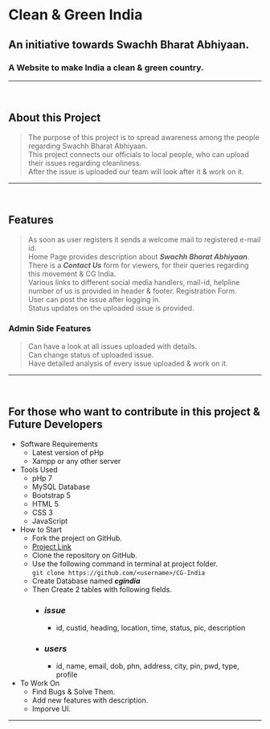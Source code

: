 # Clean & Green India

## An initiative towards Swachh Bharat Abhiyaan.

### A Website to make India a clean & green country.

---

<br>

## **About this Project**

> The purpose of this project is to spread awareness among the people regarding Swachh Bharat Abhiyaan.  
> This project connects our officials to local people, who can upload their issues regarding cleanliness.  
> After the issue is uploaded our team will look after it & work on it.  

---

<br>

## **Features**
> As soon as user registers it sends a welcome mail to registered e-mail id.  
> Home Page provides description about ***Swachh Bharat Abhiyaan***.  
> There is a ***Contact Us*** form for viewers, for their queries regarding this movement & CG India.  
> Various links to different social media handlers, mail-id, helpline number of us is provided in header & footer. 
> Registration Form.  
> User can post the issue after logging in.  
> Status updates on the uploaded issue is provided.

### Admin Side Features

> Can have a look at all issues uploaded with details.  
> Can change status of uploaded issue.  
> Have detailed analysis of every issue uploaded & work on it.

---

<br>

## **For those who want to contribute in this project & Future Developers**

- Software Requirements
  - Latest version of pHp
  - Xampp or any other server
- Tools Used
  - pHp 7
  - MySQL Database
  - Bootstrap 5 
  - HTML 5
  - CSS 3
  - JavaScript
- How to Start
  - Fork the project on GitHub.
  - [Project Link](https://github.com/bkj281/CG-India)
  - Clone the repository on GitHub.
  - Use the following command in terminal at project folder.  
  ``git clone https://github.com/<username>/CG-India``
  - Create Database named ***cgindia***
  - Then Create 2 tables with following fields.
    - ### *issue*
      - id, custid, heading, location, time, status, pic, description
    - ### *users*
      - id, name, email, dob, phn, address, city, pin, pwd, type, profile
- To Work On
  - Find Bugs & Solve Them.
  - Add new features with description.
  - Imporve UI.

---